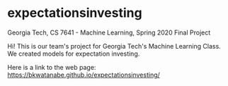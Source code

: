 # expectationsinvesting
Georgia Tech, CS 7641 - Machine Learning, Spring 2020 Final Project

Hi! This is our team's project for Georgia Tech's Machine Learning Class. We created models for expectation investing.

Here is a link to the web page: https://bkwatanabe.github.io/expectationsinvesting/
